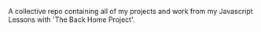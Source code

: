 A collective repo containing all of my projects and work from my Javascript Lessons with 'The Back Home Project'.
